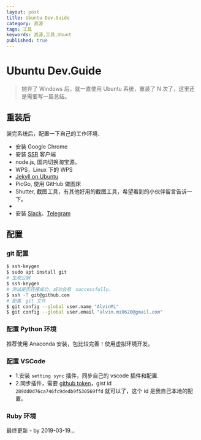 ```yaml
---
layout: post
title: Ubuntu Dev.Guide
category: 资源
tags: 工具
keywords: 资源,工具,Ubunt
published: true
---
```


# Ubuntu Dev.Guide

> 抛弃了 Windows 后，就一直使用 Ubuntu 系统，重装了 N 次了，这里还是需要写一篇总结。

## 重装后

装完系统后，配置一下自己的工作环境.

- 安装 Google Chrome
- 安装 [SSR](https://github.com/shadowsocks/shadowsocks-qt5) 客户端
- node.js, 国内切换淘宝源。
- WPS，Linux 下的 WPS
- [Jekyll on Ubuntu](https://jekyllrb.com/docs/installation/ubuntu/)
- PicGo, 使用 GitHub 做图床
- Shutter, 截图工具，有其他好用的截图工具，希望看到的小伙伴留言告诉一下。
-
- 安装 [Slack](https://get.slack.help/hc/en-us/articles/212924728-Download-Slack-for-Linux-beta)、[Telegram]()

## 配置

### git 配置

```bash
$ ssh-keygen
$ sudo apt install git
# 生成公钥
$ ssh-keygen
# 测试是否连接成功，成功会有　successfully。
$ ssh -T git@github.com
# 配置　git 文件
$ git config --global user.name "AlvinMi"
$ git config --global user.email "alvin.mi0620@gmail.com"
```

### 配置 Python 环境

推荐使用 Anaconda 安装，包比较完善！使用虚拟环境开发。

### 配置 VSCode

- 1.安装 `setting sync` 插件，同步自己的 vscode 插件和配置.
- 2.同步插件，需要 [github token](https://github.com/settings/tokens)，gist id `289dd0d76ca746fc9dedb9f530569ffd` 就可以了，这个 id 是我自己本地的配置。

### Ruby 环境

最终更新 - by 2019-03-19...